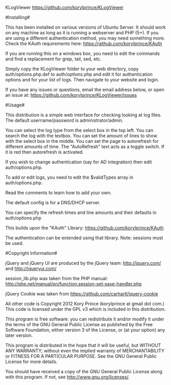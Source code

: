 KLogViewer
https://github.com/korylprince/KLogViewer

#Installing#

This has been installed on various versions of Ubuntu Server. It should work on any machine as long as it is running a webserver and PHP (5+).
If you are using a different authentication method, you may need something more. Check the KAuth requirements here:
https://github.com/korylprince/KAuth

If you are running this on a windows box, you need to edit the commands and find a replacement for grep, tail, sed, etc.

Simply copy the KLogViewer folder to your web directory, copy auth/options.php.def to auth/options.php and edit it for authentication options and for your list of logs.
Then navigate to your website and login. 

If you have any issues or questions, email the email address below, or open an issue at:
https://github.com/korylprince/KLogViewer/issues

#Usage#

This distribution is a simple web interface for checking looking at log files.
The default username/password is administrator/admin.

You can select the log type from the select box in the top left.
You can search the log with the textbox.
You can set the amount of lines to show with the select box in the middle.
You can set the page to autorefresh for different amounts of time.
The "AutoRefresh" text acts as a toggle switch. If it is red then autorefresh is activated.

If you wish to change authentication (say for AD integration) then edit auth/options.php.

To add or edit logs, you need to edit the $validTypes array in auth/options.php.

Read the comments to learn how to add your own.

The default config is for a DNS/DHCP server.

You can specify the refresh times and line amounts and their defaults in auth/options.php

This builds upon the "KAuth" Library:
https://github.com/korylprince/KAuth

The authentication can be extended using that library. Note: sessions must be used.

#Copyright Information#

jQuery and jQuery UI are produced by the jQuery team: http://jquery.com/ and http://jqueryui.com/

session_lib.php was taken from the PHP manual: http://php.net/manual/en/function.session-set-save-handler.php

jQuery Cookie was taken from https://github.com/carhartl/jquery-cookie


All other code is Copyright 2012 Kory Prince (korylprince at gmail dot com.) This code is licensed under the GPL v3 which is included in this distribution.

This program is free software: you can redistribute it and/or modify
it under the terms of the GNU General Public License as published by
the Free Software Foundation, either version 3 of the License, or
(at your option) any later version.

This program is distributed in the hope that it will be useful,
but WITHOUT ANY WARRANTY; without even the implied warranty of
MERCHANTABILITY or FITNESS FOR A PARTICULAR PURPOSE.  See the
GNU General Public License for more details.

You should have received a copy of the GNU General Public License
along with this program.  If not, see <http://www.gnu.org/licenses/>.
